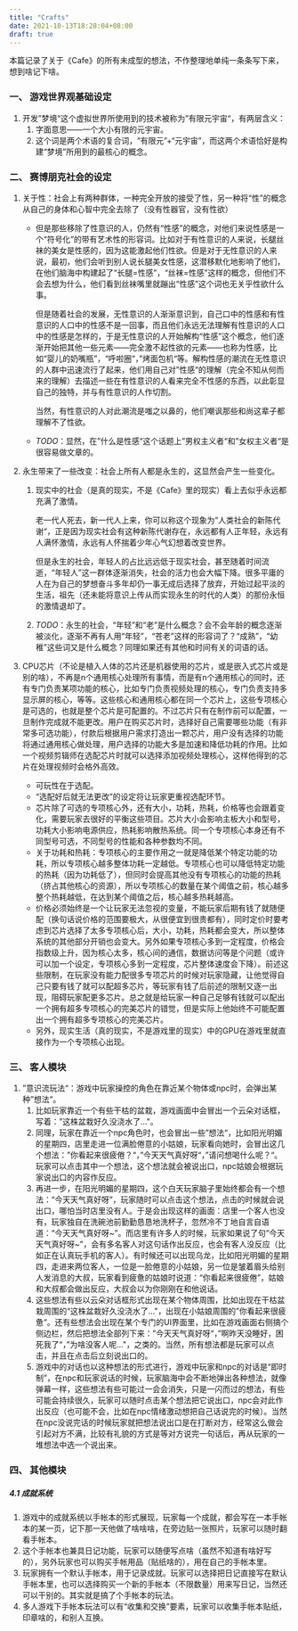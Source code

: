 ```yaml
---
title: "Crafts"
date: 2021-10-13T18:28:04+08:00
draft: true
---
```


本篇记录了关于《Cafe》的所有未成型的想法，不作整理地单纯一条条写下来，想到啥记下啥。



### 一、 游戏世界观基础设定

1. 开发”梦境“这个虚拟世界所使用到的技术被称为”有限元宇宙“，有两层含义：
   1. 字面意思——一个大小有限的元宇宙。
   2. 这个词是两个术语的复合词，“有限元”+“元宇宙”，而这两个术语恰好是构建“梦境”所用到的最核心的概念。

### 二、 赛博朋克社会的设定

1. 关于性：社会上有两种群体，一种完全开放的接受了性，另一种将“性”的概念从自己的身体和心智中完全去除了（没有性器官，没有性欲）
   - 但是那些移除了性意识的人，仍然有“性感”的概念，对他们来说性感是一个“符号化”的带有艺术性的形容词。比如对于有性意识的人来说，长腿丝袜的美女是性感的，因为这能激起他们性欲。但是对于无性意识的人来说，最初，他们会听到别人说长腿美女性感，这潜移默化地影响了他们，在他们脑海中构建起了“长腿=性感”，“丝袜=性感”这样的概念，但他们不会去想为什么，他们看到丝袜嘴里就蹦出“性感”这个词也无关乎性欲什么事。
   
     但是随着社会的发展，无性意识的人渐渐意识到，自己口中的性感和有性意识的人口中的性感不是一回事，而且他们永远无法理解有性意识的人口中的性感是怎样的，于是无性意识的人开始解构“性感”这个概念，他们逐渐开始把其他一些元素——完全激不起性欲的元素——也称为性感，比如“婴儿的奶嘴瓶”，“呼啦圈“，”烤面包机“等。解构性感的潮流在无性意识的人群中迅速流行了起来，他们用自己对”性感“的理解（完全不知从何而来的理解）去描述一些在有性意识的人看来完全不性感的东西，以此彰显自己的独特，并与有性意识的人作切割。
   
     当然，有性意识的人对此潮流是嗤之以鼻的，他们嘲讽那些和尚这辈子都理解不了性欲。
   
   - *TODO*：显然，在”什么是性感“这个话题上”男权主义者“和”女权主义者“是很容易做文章的。
   
   
   
2. 永生带来了一些改变：社会上所有人都是永生的，这显然会产生一些变化。

   1. 现实中的社会（是真的现实，不是《Cafe》里的现实）看上去似乎永远都充满了激情。

      老一代人死去，新一代人上来，你可以称这个现象为”人类社会的新陈代谢“，正是因为现实社会有这种新陈代谢存在，永远都有人正年轻，永远有人满怀激情，永远有人怀揣着少年心气幻想着改变世界。

      但是永生的社会，年轻人的占比远远低于现实社会，甚至随着时间流逝，“年轻人”这一群体逐渐消失，社会的活力也会大幅下降。很多平庸的人在为自己的梦想奋斗多年却仍一事无成后选择了放弃，开始过起平淡的生活，祖先（还未能将意识上传从而实现永生的时代的人类）的那份永恒的激情退却了。

   2. *TODO*：永生的社会，“年轻”和“老”是什么概念？会不会年龄的概念逐渐被淡化，逐渐不再有人用“年轻”，“苍老”这样的形容词了？“成熟”，“幼稚”这些词又是什么概念？同理如果还有其他和时间有关的词语的话。

      

3. CPU芯片（不论是植入人体的芯片还是机器使用的芯片，或是嵌入式芯片或是别的啥），不再是n个通用核心处理所有事情，而是有n个通用核心的同时，还有专门负责某项功能的核心，比如专门负责视频处理的核心，专门负责支持多显示屏的核心，等等。这些核心和通用核心都在同一个芯片上，这些专项核心是可选的，也就是整个芯片是可配置的。不过芯片只有在制作前可以配置，一旦制作完成就不能更改。用户在购买芯片时，选择好自己需要哪些功能（有非常多可选功能），付款后根据用户需求打造出一颗芯片，用户没有选择的功能将通过通用核心做处理，用户选择的功能大多是加速和降低功耗的作用。比如一个视频剪辑师在选配芯片时就可以选择添加视频处理核心，这样他得到的芯片在处理视频时会格外高效。

   - 可玩性在于选配。
   - “选配好后就无法更改”的设定将让玩家更重视选配环节。
   - 芯片除了可选的专项核心外，还有大小，功耗，热耗，价格等也会跟着变化，需要玩家去很好的平衡这些项目。芯片大小会影响主板大小和型号，功耗大小影响电源供应，热耗影响散热系统。同一个专项核心本身还有不同型号可选，不同型号的性能和各种参数均不同。
   - 关于功耗和热耗：专项核心的主要作用之一就是降低某个特定功能的功耗，所以专项核心越多整体功耗一定越低。专项核心也可以降低特定功能的热耗（因为功耗低了），但同时会提高其他没有专项核心的功能的热耗（挤占其他核心的资源），所以专项核心的数量在某个阈值之前，核心越多整个热耗越低，在达到某个阈值之后，核心越多热耗越高。
   - 价格必须始终是一个让玩家无法忽视的变量，不能玩家后期有钱了就随便配（换句话说价格的范围要极大，从很便宜到很贵都有），同时定价时要考虑到芯片选择了太多专项核心后，大小，功耗，热耗都会变大，所以整体系统的其他部分开销也会变大。另外如果专项核心多到一定程度，价格会指数级上升，因为核心太多，核心间的通信，数据访问等是个问题（或许可以加一个设定，专项核心多到一定程度，芯片整体速度会下降）。前述这些限制，在玩家没有能力配很多专项芯片的时候对玩家隐藏，让他觉得自己只要有钱了就可以配超多芯片，等玩家有钱了后前述的限制又逐一出现，阻碍玩家配更多芯片。总之就是给玩家一种自己足够有钱就可以配出一个拥有超多专项核心的完美芯片的错觉，但是实际上他始终不可能配置出一个拥有超多专项核心的完美芯片。
   - 另外，现实生活（真的现实，不是游戏里的现实）中的GPU在游戏里就直接作为一个专项核心出现。



### 三、 客人模块

1. ”意识流玩法“：游戏中玩家操控的角色在靠近某个物体或npc时，会弹出某种”想法“。
   1. 比如玩家靠近一个有些干枯的盆栽，游戏画面中会冒出一个云朵对话框，写着：”这株盆栽好久没浇水了..."。
   2. 同理，玩家在靠近一个npc角色时，也会冒出一些”想法“，比如阳光明媚的星期四，店里走进一位满脸倦意的小姑娘，玩家看向她时，会冒出这几个想法：”你看起来很疲倦？“，”今天天气真好呀“，”请问想喝什么呢？“。玩家可以点击其中一个想法，这个想法就会被说出口，npc姑娘会根据玩家说出口的内容作反应。
   3. 再进一步，在阳光明媚的星期四，这个白天玩家脑子里始终都会有一个想法：“今天天气真好呀”，玩家随时可以点击这个想法，点击的时候就会说出口，哪怕当时店里没有人。于是会出现这样的画面：店里一个客人也没有，玩家独自在洗碗池前勤勤恳恳地洗杯子，忽然冷不丁地自言自语道：“今天天气真好呀~”。而店里有许多人的时候，玩家如果说了句“今天天气真好呀~”，会有多名客人对这句话作出反应，也会有客人没反应（比如正在认真玩手机的客人）。有时候还可以出现乌龙，比如阳光明媚的星期四，走进来两位客人，一位是一脸倦意的小姑娘，另一位是皱着眉头给别人发消息的大叔，玩家看到疲惫的姑娘时说道：“你看起来很疲倦”，姑娘和大叔都会做出反应，大叔会以为你刚刚在和他说话。
   4. 这些想法有些以云朵对话框形式出现在某个物体周围，比如出现在干枯盆栽周围的“这株盆栽好久没浇水了..."，出现在小姑娘周围的”你看起来很疲惫“。还有些想法会出现在某个专门的UI界面里，比如在游戏画面右侧搞个侧边栏，然后把想法全部列下来：”今天天气真好呀“，”啊昨天没睡好，困死我了“，”为啥没客人呢..."，之类的。当然，所有想法都是玩家可以点击，并且在点击后立刻说出口的。
   5. 游戏中的对话也以这种想法的形式进行，游戏中玩家和npc的对话是“即时制”，在npc和玩家说话的时候，玩家脑海中会不断地弹出各种想法，就像弹幕一样，这些想法有些可能过一会会消失，只是一闪而过的想法，有些可能会持续很久，玩家可以随时点击某个想法把它说出口，npc会对此作出反应（也可能不会，比如在npc情绪激动想把自己话说完的时候）。当然在npc没说完话的时候玩家就把想法说出口是在打断对方，经常这么做会引起对方不满，比较有礼貌的方式是等对方说完一句话后，再从玩家的一堆想法中选一个说出来。

### 四、 其他模块

##### 4.1	成就系统

1. 游戏中的成就系统以手帐本的形式展现，玩家每一个成就，都会写在一本手帐本的某一页，记下那一天他做了啥啥啥，在旁边贴一张照片，玩家可以随时翻看手帐本。
2. 这个手帐本也兼具日记功能，玩家可以随便写点啥（虽然不知道有啥好写的），另外玩家也可以购买手帐用品（贴纸啥的），用在自己的手帐本里。
3. 玩家拥有一个默认手帐本，用于记录成就。玩家可以选择把日记直接写在默认手帐本里，也可以选择购买一个新的手帐本（不限数量）用来写日记，当然还可以干别的。其实就是搞了个手帐本的玩法。
4. 多人游戏下手帐本玩法可以有“收集和交换”要素，玩家可以收集手帐本贴纸，印章啥的，和别人互换。
